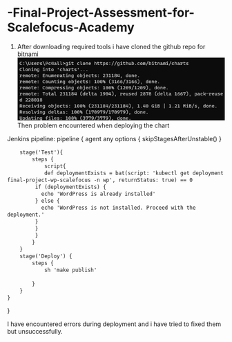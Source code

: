 # -Final-Project-Assessment-for-Scalefocus-Academy
1. After downloading required tools i have cloned the github repo for bitnami
![](images/1.png)
Then problem encountered when deploying the chart

Jenkins pipeline:
pipeline {
    agent any
    options {
        skipStagesAfterUnstable()
    }
    
        stage('Test'){
            steps {
                script{
                def deploymentExists = bat(script: 'kubectl get deployment final-project-wp-scalefocus -n wp', returnStatus: true) == 0
             if (deploymentExists) {
               echo 'WordPress is already installed'
             } else {
               echo 'WordPress is not installed. Proceed with the deployment.'
             }
             }
             }
            }
        }
        stage('Deploy') {
            steps {
                sh 'make publish'
              
            }
        }
    }
}

I have encountered errors during deployment and i have tried to fixed them but unsuccessfully.
